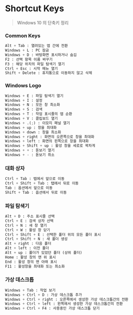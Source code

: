 # Shortcut Keys

> Windows 10 의 단축키 정리



### Common Keys

```python
Alt + Tab : 열려있는 앱 간에 전환
Windows + L : PC 잠금
Windows + D : 바탕화면 표시하거나 숨김
F2 : 선택 항목 이름 바꾸기
F3 : 해당 위치의 파일 탐색기 열기
Ctrl + Esc : 시작 메뉴 열기
Shift + Delete : 휴지통으로 이동하지 않고 삭제
```



### Windows Logo

```python
Windows + E : 파일 탐색기 열기
Windows + I : 설정
Windows + N : 모든 창 최소화
Windows + S : 검색
Windows + T : 작업 표시줄의 앱 순환
Windows + V : 클립보드 열기
Windows + .(;) : 이모지 패널 열기
Windows + up : 창을 최대화
Windows + down : 창을 최소화
Windows + right : 화면의 오른쪽으로 창을 최대화
Windows + left : 화면의 왼쪽으로 창을 최대화
Windows + Shift + up : 활성 창을 세로로 꽉차게
Windows + + : 돋보기 열기
Windows + - : 돋보기 취소
```



### 대화 상자

```python
Ctrl + Tab : 탭에서 앞으로 이동
Ctrl + Shift + Tab : 탭에서 뒤로 이동
Tab : 옵션에서 앞으로 이동
Shift + Tab : 옵션에서 뒤로 이동
```



### 파일 탐색기

```python
Alt + D : 주소 표시줄 선택
Ctrl + E : 검색 상자 선택
Ctrl + N : 새 창 열기
Ctrl + W : 활성 창 닫기
Ctrl + Shift + E : 선택한 폴더 위의 모든 폴더 표시
Ctrl + Shift + N : 새 폴더 생성
Alt + right : 다음 폴더
Alt + left : 이전 폴더
Alt + up : 폴더가 있었던 폴더 (상위 폴더)
Home : 활성 창의 맨 위 표시
End : 활성 창의 맨 아래 표시
F11 : 활성창을 최대화 또는 최소화
```



### 가상 데스크톱

```python
Windows + Tab : 작업 보기
Windows + Ctrl + D : 가상 데스크톱 추가
Windows + Ctrl + right : 오른쪽에서 생성한 가상 데스크톱간의 전환
Windows + Ctrl + left : 왼쪽에서 생성한 가상 데스크톱간의 전환
Windows + Ctrl + F4 : 사용중인 가상 데스크톱 닫기
```

